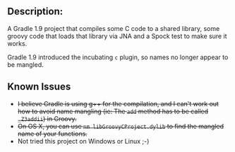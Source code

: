## Description:

A Gradle 1.9 project that compiles some C code to a shared library, some groovy
code that loads that library via JNA and a Spock test to make sure it works.

Gradle 1.9 introduced the incubating `c` plugin, so names no longer appear to be
mangled.

## Known Issues

 - <s>I believe Gradle is using g++ for the compilation, and I can't work out how
   to avoid name mangling (ie:  The `add` method has to be called `_Z3addii`)
   in Groovy.</s>
 - <s>On OS X, you can use `nm libGroovyCProject.dylib` to find the mangled name of
   your functions.</s>
 - Not tried this project on Windows or Linux ;-)